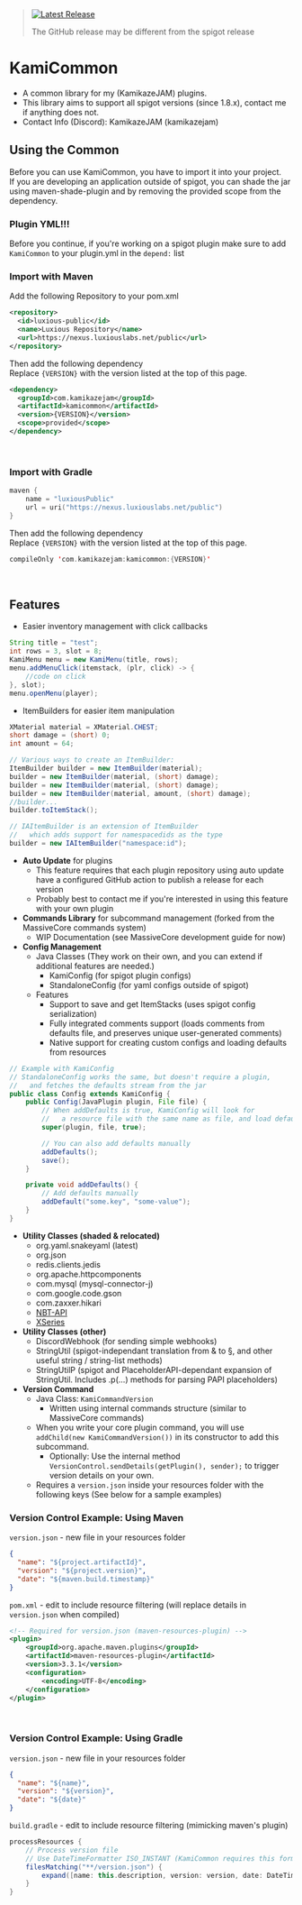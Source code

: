 &nbsp;
> <a href="https://github.com/Jake-Moore/KamiCommon/releases/latest"> <img alt="Latest Release" src="https://img.shields.io/endpoint?url=https://gist.githubusercontent.com/Jake-Moore/5dfd7c9bb8b81ae5867c81e9a77ee821/raw/test.json" /></a>
> 
> The GitHub release may be different from the spigot release

# KamiCommon

- A common library for my (KamikazeJAM) plugins.
- This library aims to support all spigot versions (since 1.8.x), contact me if anything does not.
-  Contact Info (Discord): KamikazeJAM (kamikazejam)


## Using the Common
Before you can use KamiCommon, you have to import it into your project.  
If you are developing an application outside of spigot, you can shade the jar using maven-shade-plugin and by removing the provided scope from the dependency.

### Plugin YML!!!
Before you continue, if you're working on a spigot plugin make sure to add `KamiCommon` to your plugin.yml in the `depend:` list

### Import with Maven
Add the following Repository to your pom.xml
```xml
<repository>
  <id>luxious-public</id>
  <name>Luxious Repository</name>
  <url>https://nexus.luxiouslabs.net/public</url>
</repository>
```
Then add the following dependency  
Replace `{VERSION}` with the version listed at the top of this page.
```xml
<dependency>
  <groupId>com.kamikazejam</groupId>
  <artifactId>kamicommon</artifactId>
  <version>{VERSION}</version>
  <scope>provided</scope>
</dependency>
```
&nbsp;
### Import with Gradle
```kotlin
maven {
    name = "luxiousPublic"
    url = uri("https://nexus.luxiouslabs.net/public")
}
```
Then add the following dependency  
Replace `{VERSION}` with the version listed at the top of this page.
```kotlin
compileOnly 'com.kamikazejam:kamicommon:{VERSION}'
```

&nbsp;
&nbsp;

## Features
- Easier inventory management with click callbacks
``` java
String title = "test";
int rows = 3, slot = 8;
KamiMenu menu = new KamiMenu(title, rows);
menu.addMenuClick(itemstack, (plr, click) -> {
    //code on click
}, slot);
menu.openMenu(player);
```
- ItemBuilders for easier item manipulation
``` java
XMaterial material = XMaterial.CHEST;
short damage = (short) 0;
int amount = 64;

// Various ways to create an ItemBuilder:
ItemBuilder builder = new ItemBuilder(material);
builder = new ItemBuilder(material, (short) damage);
builder = new ItemBuilder(material, (short) damage);
builder = new ItemBuilder(material, amount, (short) damage);
//builder...
builder.toItemStack();

// IAItemBuilder is an extension of ItemBuilder
//   which adds support for namespacedids as the type
builder = new IAItemBuilder("namespace:id");
```
- **Auto Update** for plugins
   - This feature requires that each plugin repository using auto update have a configured GitHub action to publish a release for each version
   - Probably best to contact me if you're interested in using this feature with your own plugin
- **Commands Library** for subcommand management (forked from the MassiveCore commands system)
  - WIP Documentation (see MassiveCore development guide for now)
- **Config Management**
  - Java Classes (They work on their own, and you can extend if additional features are needed.)
    - KamiConfig (for spigot plugin configs)
    - StandaloneConfig (for yaml configs outside of spigot)
  - Features
    - Support to save and get ItemStacks (uses spigot config serialization)
    - Fully integrated comments support (loads comments from defaults file, and preserves unique user-generated comments)
    - Native support for creating custom configs and loading defaults from resources
```java
// Example with KamiConfig 
// StandaloneConfig works the same, but doesn't require a plugin, 
//   and fetches the defaults stream from the jar
public class Config extends KamiConfig {
    public Config(JavaPlugin plugin, File file) {
        // When addDefaults is true, KamiConfig will look for
        //   a resource file with the same name as file, and load defaults
        super(plugin, file, true);

        // You can also add defaults manually
        addDefaults();
        save();
    }

    private void addDefaults() {
        // Add defaults manually
        addDefault("some.key", "some-value");
    }
}
```
- **Utility Classes (shaded & relocated)**
  - org.yaml.snakeyaml (latest)
  - org.json
  - redis.clients.jedis
  - org.apache.httpcomponents
  - com.mysql (mysql-connector-j)
  - com.google.code.gson
  - com.zaxxer.hikari
  - [NBT-API](https://github.com/tr7zw/Item-NBT-API)
  - [XSeries](https://github.com/CryptoMorin/XSeries)
- **Utility Classes (other)**
  - DiscordWebhook (for sending simple webhooks)
  - StringUtil (spigot-independant translation from & to §, and other useful string / string-list methods)
  - StringUtilP (spigot and PlaceholderAPI-dependant expansion of StringUtil. Includes .p(...) methods for parsing PAPI placeholders)
- **Version Command**
   - Java Class: `KamiCommandVersion` 
     - Written using internal commands structure (similar to MassiveCore commands)
   - When you write your core plugin command, you will use `addChild(new KamiCommandVersion())` in its constructor to add this subcommand.
     - Optionally: Use the internal method `VersionControl.sendDetails(getPlugin(), sender);` to trigger version details on your own. 
   - Requires a `version.json` inside your resources folder with the following keys (See below for a sample examples)
&nbsp;
&nbsp;
### Version Control Example: Using **Maven**
`version.json` - new file in your resources folder
```json
{
  "name": "${project.artifactId}",
  "version": "${project.version}",
  "date": "${maven.build.timestamp}"
}
```
`pom.xml` - edit to include resource filtering (will replace details in `version.json` when compiled)
```xml
<!-- Required for version.json (maven-resources-plugin) -->
<plugin>
    <groupId>org.apache.maven.plugins</groupId>
    <artifactId>maven-resources-plugin</artifactId>
    <version>3.3.1</version>
    <configuration>
        <encoding>UTF-8</encoding>
    </configuration>
</plugin>
```
&nbsp;
&nbsp;
### Version Control Example: Using **Gradle**
`version.json` - new file in your resources folder
```json
{
  "name": "${name}",
  "version": "${version}",
  "date": "${date}"
}
```
`build.gradle` - edit to include resource filtering (mimicking maven's plugin)
```Groovy
processResources {
    // Process version file
    // Use DateTimeFormatter ISO_INSTANT (KamiCommon requires this format for the version json)
    filesMatching("**/version.json") {
        expand([name: this.description, version: version, date: DateTimeFormatter.ISO_INSTANT.format(Instant.now())])
    }
}
```
